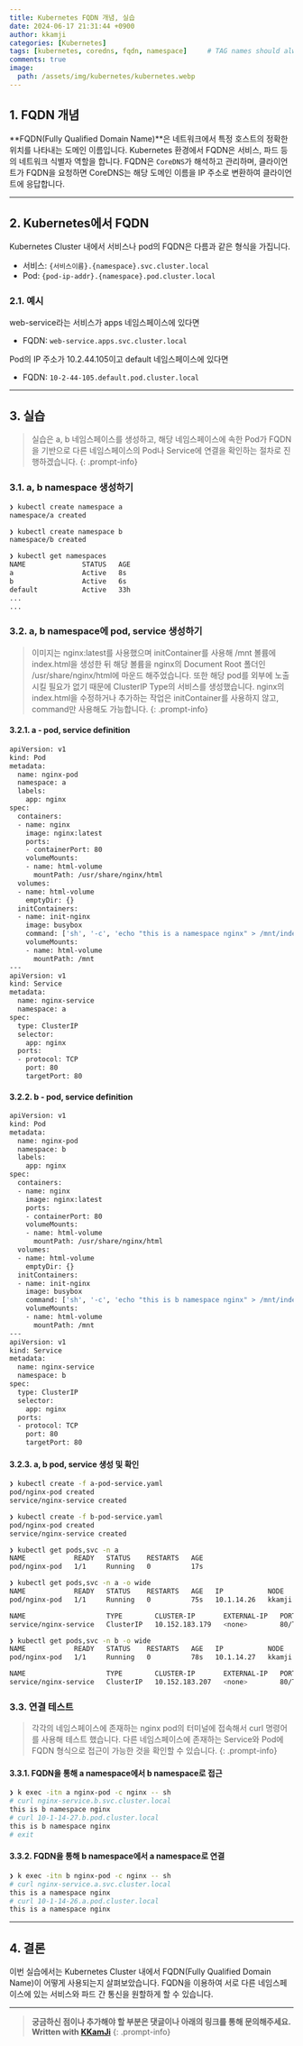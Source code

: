 ```yaml
---
title: Kubernetes FQDN 개념, 실습
date: 2024-06-17 21:31:44 +0900
author: kkamji
categories: [Kubernetes]
tags: [kubernetes, coredns, fqdn, namespace]     # TAG names should always be lowercase
comments: true
image:
  path: /assets/img/kubernetes/kubernetes.webp
---
```


## 1. FQDN 개념

**FQDN(Fully Qualified Domain Name)**은 네트워크에서 특정 호스트의 정확한 위치를 나타내는 도메인 이름입니다. Kubernetes 환경에서 FQDN은 서비스, 파드 등의 네트워크 식별자 역할을 합니다. FQDN은 `CoreDNS`가 해석하고 관리하며, 클라이언트가 FQDN을 요청하면 CoreDNS는 해당 도메인 이름을 IP 주소로 변환하여 클라이언트에 응답합니다.

---

## 2. Kubernetes에서 FQDN

Kubernetes Cluster 내에서 서비스나 pod의 FQDN은 다름과 같은 형식을 가집니다.

- 서비스: `{서비스이름}.{namespace}.svc.cluster.local`
- Pod: `{pod-ip-addr}.{namespace}.pod.cluster.local`

### 2.1. 예시

web-service라는 서비스가 apps 네임스페이스에 있다면

- FQDN: `web-service.apps.svc.cluster.local`

Pod의 IP 주소가 10.2.44.105이고 default 네임스페이스에 있다면

- FQDN: `10-2-44-105.default.pod.cluster.local`

---

## 3. 실습

> 실습은 a, b 네임스페이스를 생성하고, 해당 네임스페이스에 속한 Pod가 FQDN을 기반으로 다른 네임스페이스의 Pod나 Service에 연결을 확인하는 절차로 진행하겠습니다.
{: .prompt-info}

### 3.1. a, b namespace 생성하기

```bash
❯ kubectl create namespace a
namespace/a created

❯ kubectl create namespace b
namespace/b created

❯ kubectl get namespaces
NAME              STATUS   AGE
a                 Active   8s
b                 Active   6s
default           Active   33h
...
...
```

### 3.2. a, b namespace에 pod, service 생성하기

> 이미지는 nginx:latest를 사용했으며 initContainer를 사용해 /mnt 볼륨에 index.html을 생성한 뒤 해당 볼륨을 nginx의 Document Root 폴더인 /usr/share/nginx/html에 마운드 해주었습니다. 또한 해당 pod를 외부에 노출 시킬 필요가 없기 때문에 ClusterIP Type의 서비스를 생성했습니다. nginx의 index.html을 수정하거나 추가하는 작업은 initContainer를 사용하지 않고, command만 사용해도 가능합니다.
{: .prompt-info}

#### 3.2.1. a - pod, service definition

```bash
apiVersion: v1
kind: Pod
metadata:
  name: nginx-pod
  namespace: a
  labels:
    app: nginx
spec:
  containers:
  - name: nginx
    image: nginx:latest
    ports:
    - containerPort: 80
    volumeMounts:
    - name: html-volume
      mountPath: /usr/share/nginx/html
  volumes:
  - name: html-volume
    emptyDir: {}
  initContainers:
  - name: init-nginx
    image: busybox
    command: ['sh', '-c', 'echo "this is a namespace nginx" > /mnt/index.html']
    volumeMounts:
    - name: html-volume
      mountPath: /mnt
---
apiVersion: v1
kind: Service
metadata:
  name: nginx-service
  namespace: a
spec:
  type: ClusterIP
  selector:
    app: nginx
  ports:
  - protocol: TCP
    port: 80
    targetPort: 80
```

#### 3.2.2. b - pod, service definition

```bash
apiVersion: v1
kind: Pod
metadata:
  name: nginx-pod
  namespace: b
  labels:
    app: nginx
spec:
  containers:
  - name: nginx
    image: nginx:latest
    ports:
    - containerPort: 80
    volumeMounts:
    - name: html-volume
      mountPath: /usr/share/nginx/html
  volumes:
  - name: html-volume
    emptyDir: {}
  initContainers:
  - name: init-nginx
    image: busybox
    command: ['sh', '-c', 'echo "this is b namespace nginx" > /mnt/index.html']
    volumeMounts:
    - name: html-volume
      mountPath: /mnt
---
apiVersion: v1
kind: Service
metadata:
  name: nginx-service
  namespace: b
spec:
  type: ClusterIP
  selector:
    app: nginx
  ports:
  - protocol: TCP
    port: 80
    targetPort: 80
```

#### 3.2.3. a, b pod, service 생성 및 확인

```bash
❯ kubectl create -f a-pod-service.yaml
pod/nginx-pod created
service/nginx-service created

❯ kubectl create -f b-pod-service.yaml
pod/nginx-pod created
service/nginx-service created

❯ kubectl get pods,svc -n a
NAME            READY   STATUS    RESTARTS   AGE
pod/nginx-pod   1/1     Running   0          17s

❯ kubectl get pods,svc -n a -o wide
NAME            READY   STATUS    RESTARTS   AGE   IP           NODE     NOMINATED NODE   READINESS GATES
pod/nginx-pod   1/1     Running   0          75s   10.1.14.26   kkamji   <none>           <none>

NAME                    TYPE        CLUSTER-IP       EXTERNAL-IP   PORT(S)   AGE   SELECTOR
service/nginx-service   ClusterIP   10.152.183.179   <none>        80/TCP    75s   app=nginx

❯ kubectl get pods,svc -n b -o wide
NAME            READY   STATUS    RESTARTS   AGE   IP           NODE     NOMINATED NODE   READINESS GATES
pod/nginx-pod   1/1     Running   0          78s   10.1.14.27   kkamji   <none>           <none>

NAME                    TYPE        CLUSTER-IP       EXTERNAL-IP   PORT(S)   AGE   SELECTOR
service/nginx-service   ClusterIP   10.152.183.207   <none>        80/TCP    78s   app=nginx
```

### 3.3. 연결 테스트

> 각각의 네임스페이스에 존재하는 nginx pod의 터미널에 접속해서 curl 명령어를 사용해 테스트 했습니다. 다른 네임스페이스에 존재하는 Service와 Pod에 FQDN 형식으로 접근이 가능한 것을 확인할 수 있습니다.
{: .prompt-info}

#### 3.3.1. FQDN을 통해 a namespace에서 b namespace로 접근

```bash
❯ k exec -itn a nginx-pod -c nginx -- sh
# curl nginx-service.b.svc.cluster.local
this is b namespace nginx
# curl 10-1-14-27.b.pod.cluster.local
this is b namespace nginx
# exit
```

#### 3.3.2. FQDN을 통해 b namespace에서 a namespace로 연결

```bash
❯ k exec -itn b nginx-pod -c nginx -- sh
# curl nginx-service.a.svc.cluster.local
this is a namespace nginx
# curl 10-1-14-26.a.pod.cluster.local
this is a namespace nginx
```

---

## 4. 결론

이번 실습에서는 Kubernetes Cluster 내에서 FQDN(Fully Qualified Domain Name)이 어떻게 사용되는지 살펴보았습니다. FQDN을 이용하여 서로 다른 네임스페이스에 있는 서비스와 파드 간 통신을 원할하게 할 수 있습니다.

---
> **궁금하신 점이나 추가해야 할 부분은 댓글이나 아래의 링크를 통해 문의해주세요.**  
> **Written with [KKamJi](https://www.linkedin.com/in/taejikim/)**
{: .prompt-info}
